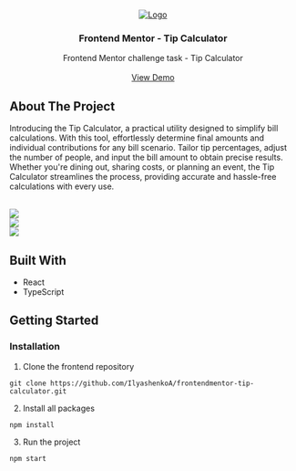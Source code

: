 <br/>
<p align="center">
  <a href="https://github.com/IlyashenkoA/frontendmentor-tip-calculator/">
    <img src="https://i.ibb.co/vZRRQST/SPLITTER.png" alt="Logo" />
  </a>

  <h3 align="center">Frontend Mentor - Tip Calculator</h3>

  <p align="center">
    Frontend Mentor challenge task - Tip Calculator
    <br/>
    <br/>
    <a href="https://frontendmentor-tip-calculator-gold.vercel.app/">View Demo</a>
  </p>
</p>

## About The Project

Introducing the Tip Calculator, a practical utility designed to simplify bill calculations. With this tool, effortlessly determine final amounts and individual contributions for any bill scenario. Tailor tip percentages, adjust the number of people, and input the bill amount to obtain precise results. Whether you're dining out, sharing costs, or planning an event, the Tip Calculator streamlines the process, providing accurate and hassle-free calculations with every use.

<br />

<img src="https://i.ibb.co/82MRj9d/2023-05-08-104737.png" />

<br />

<img src="https://i.ibb.co/vHNx4pX/2023-05-08-105303.png" />

<br />

<img src="https://i.ibb.co/N350bpy/2023-05-08-104755.png" />

<br />

## Built With

* React
* TypeScript

## Getting Started

### Installation

1. Clone the frontend repository

```
git clone https://github.com/IlyashenkoA/frontendmentor-tip-calculator.git
```

2. Install all packages

```
npm install
```

3. Run the project

```
npm start
```  
